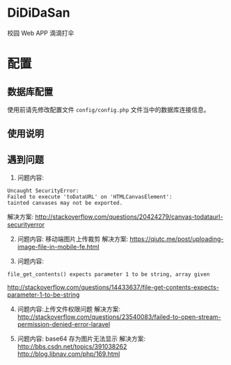 # DiDiDaSan
校园 Web APP 滴滴打伞

# 配置
## 数据库配置

使用前请先修改配置文件 `config/config.php` 文件当中的数据库连接信息。

## 使用说明


## 遇到问题

1. 问题内容:
```
Uncaught SecurityError:
Failed to execute 'toDataURL' on 'HTMLCanvasElement':
tainted canvases may not be exported.
```
解决方案: http://stackoverflow.com/questions/20424279/canvas-todataurl-securityerror

2. 问题内容: 移动端图片上传裁剪
解决方案: https://qiutc.me/post/uploading-image-file-in-mobile-fe.html


3. 问题内容:
```
file_get_contents() expects parameter 1 to be string, array given
```
http://stackoverflow.com/questions/14433637/file-get-contents-expects-parameter-1-to-be-string


4. 问题内容:上传文件权限问题
解决方案: http://stackoverflow.com/questions/23540083/failed-to-open-stream-permission-denied-error-laravel

5. 问题内容: base64 存为图片无法显示
解决方案:
http://bbs.csdn.net/topics/391038262
http://blog.libnav.com/php/169.html

